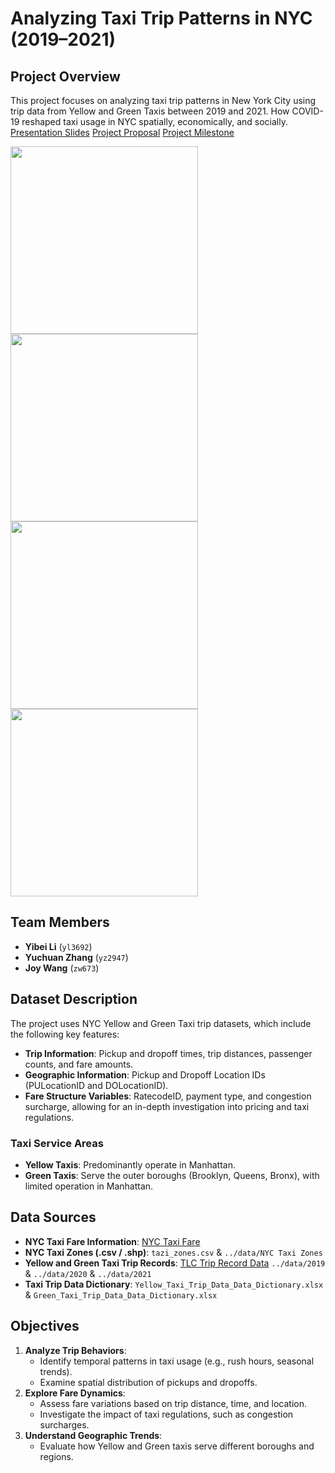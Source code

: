 # Analyzing Taxi Trip Patterns in NYC (2019–2021)

## Project Overview
This project focuses on analyzing taxi trip patterns in New York City using trip data from Yellow and Green Taxis between 2019 and 2021. How COVID-19 reshaped taxi usage in NYC spatially, economically, and socially. 
[Presentation Slides](https://docs.google.com/presentation/d/1aELyzroSV7WJfkgB4oMVoOTJ9B4J7eN1xs9D2_SWg0U/edit?usp=sharing) [Project Proposal](https://docs.google.com/document/d/1twahUp5GtmELRB3zR8a6gOU-vDn9rRyA-KzAVk1NrcY/edit?usp=sharing) 
[Project Milestone](https://docs.google.com/document/d/1sHUgODUegIMGREHmRuXCs1FDFKoeH3-JHuTHGHtS3Ag/edit?usp=sharing)

<img src="results_geo/green_dropoff_heatmap.gif" width="300">
<img src="results_geo/yellow_dropoff_heatmap.gif" width="300">
<img src="results_geo/green_pickup_heatmap.gif" width="300">
<img src="results_geo/yellow_pickup_heatmap.gif" width="300">

## Team Members
- **Yibei Li** (`yl3692`)
- **Yuchuan Zhang** (`yz2947`)
- **Joy Wang** (`zw673`)

## Dataset Description
The project uses NYC Yellow and Green Taxi trip datasets, which include the following key features:
- **Trip Information**: Pickup and dropoff times, trip distances, passenger counts, and fare amounts.
- **Geographic Information**: Pickup and Dropoff Location IDs (PULocationID and DOLocationID).
- **Fare Structure Variables**: RatecodeID, payment type, and congestion surcharge, allowing for an in-depth investigation into pricing and taxi regulations.

### Taxi Service Areas
- **Yellow Taxis**: Predominantly operate in Manhattan.
- **Green Taxis**: Serve the outer boroughs (Brooklyn, Queens, Bronx), with limited operation in Manhattan.

## Data Sources
- **NYC Taxi Fare Information**: [NYC Taxi Fare](https://www.nyc.gov/site/tlc/passengers/taxi-fare.page)
- **NYC Taxi Zones (.csv / .shp)**: `tazi_zones.csv` & `../data/NYC Taxi Zones`
- **Yellow and Green Taxi Trip Records**: [TLC Trip Record Data](https://www.nyc.gov/site/tlc/about/tlc-trip-record-data.page) `../data/2019` & `../data/2020` & `../data/2021`
- **Taxi Trip Data Dictionary**: `Yellow_Taxi_Trip_Data_Data_Dictionary.xlsx` & `Green_Taxi_Trip_Data_Data_Dictionary.xlsx`

## Objectives
1. **Analyze Trip Behaviors**:
   - Identify temporal patterns in taxi usage (e.g., rush hours, seasonal trends).
   - Examine spatial distribution of pickups and dropoffs.
2. **Explore Fare Dynamics**:
   - Assess fare variations based on trip distance, time, and location.
   - Investigate the impact of taxi regulations, such as congestion surcharges.
3. **Understand Geographic Trends**:
   - Evaluate how Yellow and Green taxis serve different boroughs and regions.
